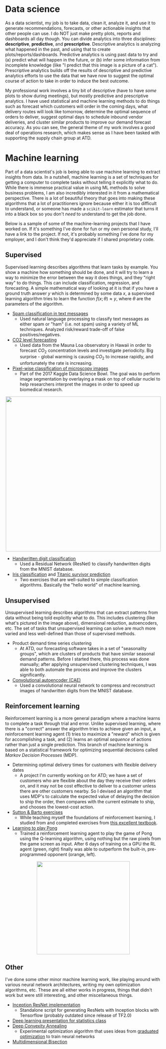 # Data science
As a data scientist, my job is to take data, clean it, analyze it, and use it to generate recommendations, forecasts, or other actionable insights that other people can use. I do NOT just make pretty plots, reports and dashboards all day though. You can divide analytics into three disciplines: **descriptive**, **predictive**, and **prescriptive**. Descriptive analytics is analyzing what happened in the past, and using that to create plots/reports/dashboards. Predictive analytics is using past data to try and (a) predict what will happen in the future, or (b) infer some information from incomplete knowledge (like "I predict that this image is a picture of a cat"). Prescriptive analytics builds off the results of descriptive and predictive analytics efforts to use the data that we have now to suggest the optimal course of action to take in order to induce the best outcome.

My professional work involves a tiny bit of descriptive (have to have *some* plots to show during meetings), but mostly predictive and prescriptive analytics. I have used statistical and machine learning methods to do things such as forecast which customers will order in the coming days, what delivery routes will look like tomorrow, determine the optimal sequence of orders to deliver, suggest optimal days to schedule inbound vendor deliveries, and cluster similar products to improve our demand forecast accuracy. As you can see, the general theme of my work involves a good deal of operations research, which makes sense as I have been tasked with supporting the supply chain group at ATD.

# Machine learning
Part of a data scientist's job is being able to use machine learning to extract insights from data. In a nutshell, machine learning is a set of techniques for getting a computer to complete tasks without telling it explicitly what to do. While there is immense practical value in using ML methods to solve business problems, I am also incredibly interested in it from a mathematical perspective. There is a lot of beautiful theory that goes into making these algorithms that a lot of practitioners ignore because either it is too difficult to understand, or someone has made a `scikit-learn` estimator that turns it into a black box so you don't *need* to understand to get the job done.

Below is a sample of some of the machine-learning projects that I have worked on. If it's something I've done for fun or my own personal study, I'll have a link to the project. If not, it's probably something I've done for my employer, and I don't think they'd appreciate if I shared proprietary code.

## Supervised
Supervised learning describes algorithms that learn tasks by example. You show a machine how something should be done, and it will try to learn a way to minimize the error between the way it does things, and they "right way" to do things. This can include classification, regression, and forecasting. A simple mathematical way of looking at it is that if you have a ground truth answer $y$ which is determined by some data $x$, a supervised learning algorithm tries to learn the function $f(x;\theta) \approx y$, where $\theta$ are the parameters of the algorithm.

* [Spam classification in text messages](https://nbviewer.jupyter.org/github/ecotner/MachineLearningAlgorithms/blob/master/Supervised/Classification/SpamClassifier/SpamClassification.ipynb)
    - Used natural language processing to classify text messages as either spam or "ham" (i.e. not spam) using a variety of ML techniques. Analyzed risk/reward trade-off of false positives/negatives.
* [CO2 level forecasting](https://github.com/ecotner/MachineLearningAlgorithms/blob/master/Supervised/TimeSeries/CO2_Concentrations/CO2_Concentration.ipynb)
    - Used data from the Mauna Loa observatory in Hawaii in order to forecast $CO_2$ concentration levels and investigate periodicity. Big surprise - global warming is causing $CO_2$ to increase rapidly, and unfortunately the rate is increasing.
* [Pixel-wise classification of microscopy images](https://github.com/ecotner/Kaggle/tree/master/NucleusSegmentation)
    - Part of the 2017 Kaggle Data Science Bowl. The goal was to perform image segmentation by overlaying a mask on top of cellular nuclei to help researchers interpret the images in order to speed up biomedical research.

<center><img src="static/media/nucleus_segmentation.png" width="500px"></center>
    
* [Handwritten digit classification](https://github.com/ecotner/Kaggle/tree/master/DigitRecognizer)
    - Used a Residual Network (ResNet) to classify handwritten digits from the MNIST database.
* [Iris classification](https://nbviewer.jupyter.org/github/ecotner/MachineLearningAlgorithms/blob/master/Supervised/Classification/Iris/IrisClassification.ipynb) and [Titanic survivor prediction](https://github.com/ecotner/Kaggle/tree/master/Titanic)
    - Two exercises that are well-suited to simple classification algorithms. Basically the "hello world" of machine learning.

## Unsupervised
Unsupervised learning describes algorithms that can extract patterns from data without being told explicitly what to do. This includes clustering (like what's pictured in the image above), dimensional reduction, autoencoders, etc. The set of tasks that unsupervised learning can solve are much more varied and less well-defined than those of supervised methods.

* Product demand time series clustering
    - At ATD, our forecasting software takes in a set of "seasonality groups", which are clusters of products that have similar seasonal demand patterns. Before I started there, this process was done manually; after applying unsupervised clustering techniques, I was able to both automate the process and improve the clusters significantly.
* [Convolutional autoencoder (CAE)](https://github.com/ecotner/MachineLearningAlgorithms/tree/master/Unsupervised/Autoencoders/ConvolutionalAutoencoder)
    - Used a convolutional neural network to compress and reconstruct images of handwritten digits from the MNIST database.

## Reinforcement learning
Reinforcement learning is a more general paradigm where a machine learns to complete a task through trial and error. Unlike supervised learning, where there is a "correct" answer the algorithm tries to achieve given an input, a reinforcement learning agent (1) tries to maximize a "reward" which is given for accomplishing a task, and (2) learns an optimal *sequence* of actions rather than just a single prediction. This branch of machine learning is based on a statistical framework for optimizing sequential decisions called *Markov Decision Processes* (MDP).

* Determining optimal delivery times for customers with flexible delivery dates
    - A project I'm currently working on for ATD; we have a set of customers who are flexible about the day they receive their orders on, and it may not be cost effective to deliver to a customer unless there are other customers nearby. So I devised an algorithm that uses MDP's to calculate the expected value of delaying the decision to ship the order, then compares with the current estimate to ship, and chooses the lowest-cost action.
* [Sutton & Barto exercises](https://github.com/ecotner/MachineLearningAlgorithms/tree/master/ReinforcementLearning/RLExercises)
    - While teaching myself the foundations of reinforcement learning, I studied from and completed exercises from [this excellent textbook](http://incompleteideas.net/book/the-book.html).
* [Learning to play Pong](https://github.com/ecotner/MachineLearningAlgorithms/blob/master/ReinforcementLearning/Q-learning/Pong/README.md)
    - Trained a reinforcement learning agent to play the game of Pong using the Q-learning algorithm, using nothing but the raw pixels from the game screen as input. After 6 days of training on a GPU the RL agent (green, right) finally was able to outperform the built-in, pre-programmed opponent (orange, left).

<center><img src="static/media/pong_animation.gif" width="300px"></center>

## Other
I've done some other minor machine learning work, like playing around with various neural network architectures, writing my own optimization algorithms, etc. These are all either works in progress, things that didn't work but were still interesting, and other miscellaneous things.

* [Inception ResNet implementation](https://github.com/ecotner/MachineLearningAlgorithms/blob/master/Architectures/ResNet.py)
    - Standalone script for generating ResNets with Inception blocks with Tensorflow (probably outdated since release of TF2.0)
* [Deep learning presentation for statistics class](https://www.dropbox.com/s/3hoili685p4ynfb/DeepLearningPresentation.pdf?raw=1)
* [Deep Convexity Annealing](https://github.com/ecotner/ConvexityAnnealing)
    - Experimental optimization algorithm that uses ideas from [graduated optimization](https://en.wikipedia.org/wiki/Graduated_optimization) to train neural networks
* [Multidimensional Bisection](https://github.com/ecotner/MachineLearningAlgorithms/tree/master/Optimization/MultidimensionalBisection)
